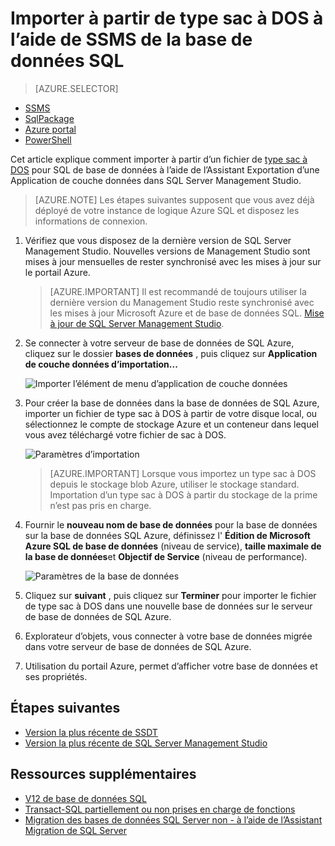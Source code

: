 <properties
   pageTitle="Migration d’une base de données SQL Server pour la base de données de SQL Azure | Microsoft Azure"
   description="Base de données SQL Azure de Microsoft, déploiement de base de données, migration de base de données, importation de base de données, base de données de l’exportation, l’Assistant migration"
   services="sql-database"
   documentationCenter=""
   authors="CarlRabeler"
   manager="jhubbard"
   editor=""/>

<tags
   ms.service="sql-database"
   ms.devlang="NA"
   ms.topic="article"
   ms.tgt_pltfrm="NA"
   ms.workload="sqldb-migrate"
   ms.date="08/24/2016"
   ms.author="carlrab"/>

# <a name="import-from-bacpac-to-sql-database-using-ssms"></a>Importer à partir de type sac à DOS à l’aide de SSMS de la base de données SQL

> [AZURE.SELECTOR]
- [SSMS](sql-database-cloud-migrate-compatible-import-bacpac-ssms.md)
- [SqlPackage](sql-database-cloud-migrate-compatible-import-bacpac-sqlpackage.md)
- [Azure portal](sql-database-import.md)
- [PowerShell](sql-database-import-powershell.md)

Cet article explique comment importer à partir d’un fichier de [type sac à DOS](https://msdn.microsoft.com/library/ee210546.aspx#Anchor_4) pour SQL de base de données à l’aide de l’Assistant Exportation d’une Application de couche données dans SQL Server Management Studio.

> [AZURE.NOTE] Les étapes suivantes supposent que vous avez déjà déployé de votre instance de logique Azure SQL et disposez les informations de connexion.

1. Vérifiez que vous disposez de la dernière version de SQL Server Management Studio. Nouvelles versions de Management Studio sont mises à jour mensuelles de rester synchronisé avec les mises à jour sur le portail Azure.

     > [AZURE.IMPORTANT] Il est recommandé de toujours utiliser la dernière version du Management Studio reste synchronisé avec les mises à jour Microsoft Azure et de base de données SQL. [Mise à jour de SQL Server Management Studio](https://msdn.microsoft.com/library/mt238290.aspx).

2. Se connecter à votre serveur de base de données de SQL Azure, cliquez sur le dossier **bases de données** , puis cliquez sur **Application de couche données d’importation...**

    ![Importer l’élément de menu d’application de couche données](./media/sql-database-cloud-migrate/MigrateUsingBACPAC03.png)

3.  Pour créer la base de données dans la base de données de SQL Azure, importer un fichier de type sac à DOS à partir de votre disque local, ou sélectionnez le compte de stockage Azure et un conteneur dans lequel vous avez téléchargé votre fichier de sac à DOS.

    ![Paramètres d’importation](./media/sql-database-cloud-migrate/MigrateUsingBACPAC04.png)

     > [AZURE.IMPORTANT] Lorsque vous importez un type sac à DOS depuis le stockage blob Azure, utiliser le stockage standard. Importation d’un type sac à DOS à partir du stockage de la prime n’est pas pris en charge.

4.  Fournir le **nouveau nom de base de données** pour la base de données sur la base de données SQL Azure, définissez l' **Édition de Microsoft Azure SQL de base de données** (niveau de service), **taille maximale de la base de données**et **Objectif de Service** (niveau de performance).

    ![Paramètres de la base de données](./media/sql-database-cloud-migrate/MigrateUsingBACPAC05.png)

5.  Cliquez sur **suivant** , puis cliquez sur **Terminer** pour importer le fichier de type sac à DOS dans une nouvelle base de données sur le serveur de base de données de SQL Azure.

6. Explorateur d’objets, vous connecter à votre base de données migrée dans votre serveur de base de données de SQL Azure.

6.  Utilisation du portail Azure, permet d’afficher votre base de données et ses propriétés.

## <a name="next-steps"></a>Étapes suivantes

- [Version la plus récente de SSDT](https://msdn.microsoft.com/library/mt204009.aspx)
- [Version la plus récente de SQL Server Management Studio](https://msdn.microsoft.com/library/mt238290.aspx)

## <a name="additional-resources"></a>Ressources supplémentaires

- [V12 de base de données SQL](sql-database-v12-whats-new.md)
- [Transact-SQL partiellement ou non prises en charge de fonctions](sql-database-transact-sql-information.md)
- [Migration des bases de données SQL Server non - à l’aide de l’Assistant Migration de SQL Server](http://blogs.msdn.com/b/ssma/)
